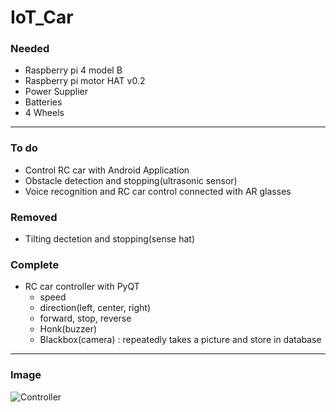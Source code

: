 # IoT_Car

### Needed
- Raspberry pi 4 model B
- Raspberry pi motor HAT v0.2
- Power Supplier
- Batteries
- 4 Wheels

---

### To do
- Control RC car with Android Application
- Obstacle detection and stopping(ultrasonic sensor)
- Voice recognition and RC car control connected with AR glasses

### Removed
- Tilting dectetion and stopping(sense hat)

### Complete
- RC car controller with PyQT
  - speed
  - direction(left, center, right)
  - forward, stop, reverse
  - Honk(buzzer)
  - Blackbox(camera) : repeatedly takes a picture and store in database

---

### Image
![Controller](https://user-images.githubusercontent.com/50474972/119511581-89927200-bdad-11eb-854a-eaaba5d34d60.JPG)
